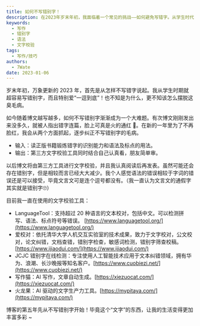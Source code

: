 ```yaml
---
title: 如何不写错别字！
description: 在2023年岁末年初，我面临着一个常见的挑战——如何避免写错字。从学生时代起，我就一直容易写错字，而且常常执着于一个错误，难以摆脱。这个问题在我写博文的过程中变得尤为突出，甚至导致我的文章被指出错字，让我感到非常尴尬。为了在新的一年里改进，我制定了两个策略来逐步克服这个毛病。
keywords:
  - 写作
  - 错别字
  - 语法
  - 文字校验
tags:
  - 写作/技巧
authors:
  - 7Wate
date: 2023-01-06
---
```


岁末年初，万象更新的 2023 年，首先是从怎样不写错字说起。我从学生时期就超容易写错别字，而且特别爱“一逗到底”！也不知是为什么，更不知该怎么摆脱这臭毛病。

如今随着博文越写越多，如何不写错别字渐渐成为一个大难题。有次博文刚刚发出来没多久，就被人指出错字连篇，脸上可真是火的通红 🤪。在新的一年里为了不再脸红，我会从两个方面抓起，逐步纠正不写错别字的毛病。

- 输入：读正版书籍锻炼错字的识别能力和语法及标点的用法。
- 输出：第三方文字校验工具同时结合自己认真看，朋友简单审。

以后博文将由第三方工具进行文字校验，并且我认真阅读后再发表。虽然可能还会存在错别字，但是相较而言已经大大减少。我个人感觉语法的错误相较于字词的错误还是可以接受，毕竟文言文可是连个逗号都没有。（我一直认为文言文的通假字其实就是错别字🙄）

目前我一直在使用的文字校验工具：

- LanguageTool：支持超过 20 种语言的文本校对，包括中文。可以检测拼写、语法、标点符号等错误。 [https://www.languagetool.org/](https://www.languagetool.org/)
- 爱校对：依托清华大学人机交互实验室的技术成果，致力于文字校对，公文校对，论文纠错，文档查错，错别字检查，敏感词检测，错别字筛查校稿。[https://www.ijiaodui.com/](https://www.ijiaodui.com/)
- JCJC 错别字在线检测：专注使用人工智能技术应用于文本纠错领域，拥有华为、浪潮、长沙晚报等知名客户。[https://www.cuobiezi.net/](https://www.cuobiezi.net/)
- 写作猫：AI 写作，文章自动生成。[https://xiezuocat.com/](https://xiezuocat.com/)
- 火龙果：AI 驱动的文字生产力工具。[https://mypitaya.com/](https://mypitaya.com/)

博客的第五年先从不写错别字开始！毕竟这个“文字”的东西，让我的生活变得更加丰富多彩 ~

